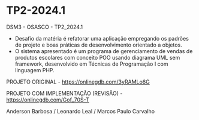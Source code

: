 # TP2-2024.1
DSM3 - OSASCO - TP2_2024.1

- Desafio da matéria é refatorar uma aplicação empregando os padrões de projeto e boas práticas de desenvolvimento orientado a objetos.
- O sistema apresentado é um programa de gerenciamento de vendas de produtos escolares com conceito POO usando diagrama UML sem framework, desenvolvido em Técnicas de Programação I com linguagem PHP.


PROJETO ORIGINAL - https://onlinegdb.com/3yRAMLo6G

PROJETO COM IMPLEMENTAÇÃO (REVISÃO) - https://onlinegdb.com/Gof_70S-T


Anderson Barbosa / Leonardo Leal / Marcos Paulo Carvalho
